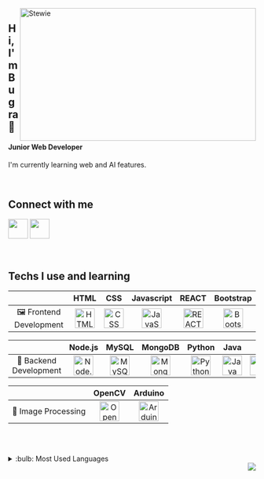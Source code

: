 <img align="right" alt="Stewie" src="https://media.giphy.com/media/8m5j6ur7uDskqhH9R4/giphy.gif" width="480" height="270" />

## Hi, I'm **Bugra** :wave:
#### **Junior Web Developer**
I'm currently learning web and AI features. 

<br>

## Connect with me
[<img height="40" src="https://brandlogos.net/wp-content/uploads/2016/06/linkedin-logo-512x512.png"/>][linkedin]
[<img height="40" src="https://cdn0.iconfinder.com/data/icons/social-media-2091/100/social-32-512.png"/>][codepen]

<br>

## Techs I use and learning
||HTML|CSS|Javascript|REACT|Bootstrap
|:-:|:-:|:-:|:-:|:-:|:-:|
|🖼 Frontend Development|<img alt="HTML" src="https://i.ibb.co/bQbPRWS/512px-HTML5-logo-and-wordmark-svg.png" height="40"/>|<img alt="CSS" src="https://upload.wikimedia.org/wikipedia/commons/thumb/d/d5/CSS3_logo_and_wordmark.svg/1200px-CSS3_logo_and_wordmark.svg.png" height="40"/>|<img alt="JavaScript" src="https://upload.wikimedia.org/wikipedia/commons/9/99/Unofficial_JavaScript_logo_2.svg" height="40"/>|<img alt="REACT" src="https://upload.wikimedia.org/wikipedia/commons/thumb/4/47/React.svg/1200px-React.svg.png" height="40"/>|<img alt="Bootstrap" src="https://upload.wikimedia.org/wikipedia/commons/b/b2/Bootstrap_logo.svg" height="40"/>

||Node.js|MySQL|MongoDB|Python|Java|C
|:-:|:-:|:-:|:-:|:-:|:-:|:-:|
|🔧 Backend Development|<img alt="Node.js" src="https://upload.wikimedia.org/wikipedia/commons/thumb/d/d9/Node.js_logo.svg/1280px-Node.js_logo.svg.png" height="40"/> | <img alt="MySQL" src="https://www.mysql.com/common/logos/logo-mysql-170x115.png" height="40"/>|<img alt="MongoDB" src="https://www.seekpng.com/png/full/383-3838960_mongodb-png.png" height="40"/>|<img alt="Python" src="https://cdn.picpng.com/logo/language-logo-python-44976.png" height="40" />|<img alt="Java" src="https://upload.wikimedia.org/wikipedia/tr/2/2e/Java_Logo.svg" height="40"/>|<img alt="C" src="https://upload.wikimedia.org/wikipedia/commons/1/19/C_Logo.png" height="40"/>

||OpenCV|Arduino
|:-:|:-:|:-:|
|🤖 Image Processing|<img alt="OpenCV" src="https://upload.wikimedia.org/wikipedia/commons/thumb/5/53/OpenCV_Logo_with_text.png/487px-OpenCV_Logo_with_text.png" height="40"/>|<img alt="Arduino" src="https://upload.wikimedia.org/wikipedia/commons/thumb/8/87/Arduino_Logo.svg/1280px-Arduino_Logo.svg.png" height="40"/>

<br>

##
<details>
<summary>:bulb: Most Used Languages</summary>
<img src="https://github-readme-stats.vercel.app/api/top-langs/?username=bugramurat&layout=compact">
</details>

<img align="right" src="https://komarev.com/ghpvc/?username=periq&color=brightgreen">

[linkedin]: https://www.linkedin.com/in/bugramurat/
[codepen]: https://codepen.io/bugramurat/
